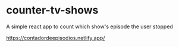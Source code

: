 # counter-tv-shows
A simple react app to count which show's episode the user stopped

https://contadordeepisodios.netlify.app/
